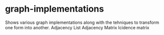 # graph-implementations

Shows various graph implementations along with the tehniques to transform one form into another.
Adjacency List
Adjacency Matrix
Icidence matrix
